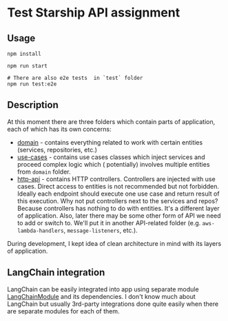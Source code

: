 # Test Starship API assignment

## Usage

```shell
npm install

npm run start

# There are also e2e tests  in `test` folder
npm run test:e2e
```

## Description

At this moment there are three folders which contain parts of application, each of which has its own concerns:

- [domain](./src/domain) - contains everything related to work with certain entities (services, repositories, etc.)
- [use-cases](./src/use-cases) - contains use cases classes which inject services and proceed complex logic which (
  potentially) involves multiple entities from `domain` folder.
- [http-api](./src/http-api) - contains HTTP controllers. Controllers are injected with use cases. Direct access to
  entities is not recommended but not forbidden. Ideally each endpoint should execute one use case and return result of
  this execution. Why not put controllers next to the services and repos? Because controllers has nothing to do with
  entities. It's a different layer of application. Also, later there may be some other form of API we need to add or
  switch to. We'll put it in another API-related folder (e.g. `aws-lambda-handlers`, `message-listeners`, etc.).

During development, I kept idea of clean architecture in mind with its layers of application.

## LangChain integration

LangChain can be easily integrated into app using separate
module [LangChainModule](./src/domain/lang-chain/lang-chain.module.ts) and its dependencies.
I don't know much about LangChain but usually 3rd-party integrations done quite easily when there are separate modules
for each of them.
